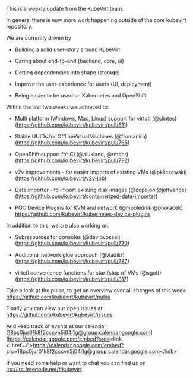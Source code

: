 This is a weekly update from the KubeVirt team.

In general there is now more work happening outside of the core kubevirt
repository.

We are currently driven by

-   Building a solid user-story around KubeVirt

-   Caring about end-to-end (backend, core, ui)

-   Getting dependencies into shape (storage)

-   Improve the user-experience for users (UI, deployment)

-   Being easier to be used on Kubernetes and OpenShift

Within the last two weeks we achieved to:

-   Multi platform (Windows, Mac, Linux) support for virtctl (@slintes)
    (<https://github.com/kubevirt/kubevirt/pull/811>)

-   Stable UUIDs for OfflineVirtualMachines (@fromanirh)
    (<https://github.com/kubevirt/kubevirt/pull/766>)

-   OpenShift support for CI (@alukiano, @rmohr)
    (<https://github.com/kubevirt/kubevirt/pull/792>)

-   v2v improvements - for easier imports of existing VMs (@pkliczewski)
    (<https://github.com/kubevirt/v2v-job>)

-   Data importer - to import existing disk images (@copejon @jeffvance)
    (<https://github.com/kubevirt/containerized-data-importer>)

-   POC Device Plugins for KVM and network (@mpolednik @phoracek)
    <https://github.com/kubevirt/kubernetes-device-plugins>

In addition to this, we are also working on:

-   Subresources for consoles (@davidvossel)
    (<https://github.com/kubevirt/kubevirt/pull/770>)

-   Additional network glue approach (@vladikr)
    (<https://github.com/kubevirt/kubevirt/pull/787>)

-   virtctl convenience functions for start/stop of VMs (@sgott)
    (<https://github.com/kubevirt/kubevirt/pull/817>)

Take a look at the pulse, to get an overview over all changes of this
week: <https://github.com/kubevirt/kubevirt/pulse>

Finally you can view our open issues at
<https://github.com/kubevirt/kubevirt/issues>

And keep track of events at our calendar
[18pc0jur01k8f2cccvn5j04j1g@group.calendar.google.com](https://calendar.google.com/embed?src=<link xl:href=)"&gt;https://calendar.google.com/embed?src=<18pc0jur01k8f2cccvn5j04j1g@group.calendar.google.com>&lt;/link&gt;

If you need some help or want to chat you can find us on
<irc://irc.freenode.net/#kubevirt>
